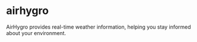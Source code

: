 # airhygro

AirHygro provides real-time weather information, helping you stay informed about your environment.